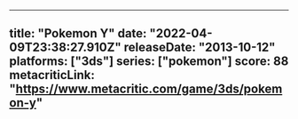 
---
title: "Pokemon Y"
date: "2022-04-09T23:38:27.910Z"
releaseDate: "2013-10-12"
platforms: ["3ds"]
series: ["pokemon"]
score: 88
metacriticLink: "https://www.metacritic.com/game/3ds/pokemon-y"
---
